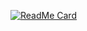 [![ReadMe Card](https://github-readme-stats.vercel.app/api/pin/?username=chosw1029&repo=github-readme-stats)](https://github.com/anuraghazra/github-readme-stats)
